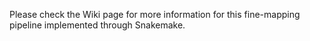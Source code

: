 Please check the Wiki page for more information for this fine-mapping pipeline implemented through Snakemake.
